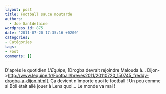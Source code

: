 ```yaml
---
layout: post
title: Football sauce moutarde
authors:
  - Joe Gantdelaine
wordpress_id: 875
date: '2011-07-20 17:35:16 +0200'
categories:
- Catégories
tags:
- Foot
comments: []
---
```

D'après le quotidien *L'Equipe*, [Drogba devrait rejoindre Malouda à... Dijon->http://www.lequipe.fr/Football/breves2011/20110720_150745_freddy-drogba-a-dijon.html]. Ça devient n'importe quoi le football ! Un peu comme si Boli était allé jouer à Lens quoi... Le monde va mal !
